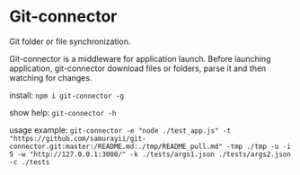 # Git-connector

Git folder or file synchronization.

Git-connector is a middleware for application launch. Before launching application, git-connector download files or folders, parse it and then watching for changes.

install: `npm i git-connector -g`

show help: `git-connector -h`

usage example: `git-connector -e "node ./test_app.js" -t "https://github.com/samurayii/git-connector.git:master:/README.md:./tmp/README_pull.md" -tmp ./tmp -u -i 5 -w "http://127.0.0.1:3000/" -k ./tests/args1.json ./tests/args2.json -c ./tests`
